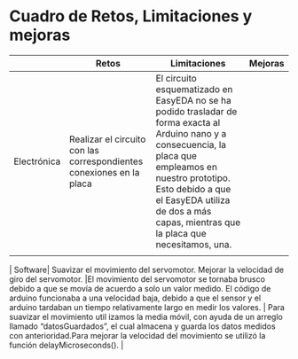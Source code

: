 # Cuadro de Retos, Limitaciones y mejoras 
|  | Retos | Limitaciones | Mejoras |
| ---- | ---- | ---- | ---- |
| Electrónica | Realizar el circuito con las correspondientes conexiones en la placa | El circuito esquematizado en EasyEDA no se ha podido trasladar de forma exacta al Arduino nano y a consecuencia, la placa que empleamos en nuestro prototipo. Esto debido a que el EasyEDA utiliza de dos a más capas, mientras que la placa que necesitamos, una.
 |   |
 
 | Software| Suavizar el movimiento del servomotor. Mejorar la velocidad de giro del servomotor. |El movimiento del servomotor se tornaba brusco debido a que se movía de acuerdo a solo un valor medido. El código de arduino funcionaba a una velocidad baja, debido a que el sensor y el arduino tardaban un tiempo relativamente largo en medir los valores. | Para suavizar el movimiento util izamos la  media móvil, con ayuda de un arreglo llamado “datosGuardados”, el cual almacena y guarda los datos medidos con anterioridad.Para mejorar la velocidad del movimiento se utilizó la función delayMicroseconds(). |
 

